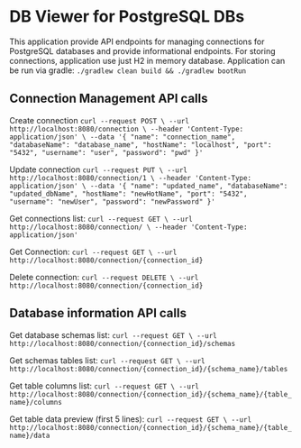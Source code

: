 # DB Viewer for PostgreSQL DBs
This application provide API endpoints for managing connections for PostgreSQL databases and provide informational endpoints.
For storing connections, application use just H2 in memory database.
Application can be run via gradle: `./gradlew clean build && ./gradlew bootRun`

## Connection Management API calls
Create connection `curl --request POST \
--url http://localhost:8080/connection \
--header 'Content-Type: application/json' \
--data '{
"name": "connection_name",
"databaseName": "database_name",
"hostName": "localhost",
"port": "5432",
"username": "user",
"password": "pwd"
}'`

Update connection `curl --request PUT \
--url http://localhost:8080/connection/1 \
--header 'Content-Type: application/json' \
--data '{
"name": "updated_name",
"databaseName": "updated_dbName",
"hostName": "newHotName",
"port": "5432",
"username": "newUser",
"password": "newPassword"
}'`

Get connections list: `curl --request GET \
--url http://localhost:8080/connection/ \
--header 'Content-Type: application/json' `

Get Connection: `curl --request GET \
--url http://localhost:8080/connection/{connection_id}`

Delete connection: `curl --request DELETE \
--url http://localhost:8080/connection/{connection_id}`


## Database information API calls
Get database schemas list: `curl --request GET \
--url http://localhost:8080/connection/{connection_id}/schemas`

Get schemas tables list: `curl --request GET \
--url http://localhost:8080/connection/{connection_id}/{schema_name}/tables`

Get table columns list: `curl --request GET \
--url http://localhost:8080/connection/{connection_id}/{schema_name}/{table_name}/columns`

Get table data preview (first 5 lines): `curl --request GET \
--url http://localhost:8080/connection/{connection_id}/{schema_name}/{table_name}/data`